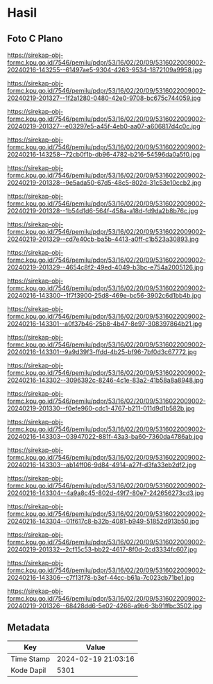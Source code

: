 # Hasil

## Foto C Plano

https://sirekap-obj-formc.kpu.go.id/7546/pemilu/pdpr/53/16/02/20/09/5316022009002-20240216-143255--61497ae5-9304-4263-9534-1872109a9958.jpg

https://sirekap-obj-formc.kpu.go.id/7546/pemilu/pdpr/53/16/02/20/09/5316022009002-20240219-201327--1f2a1280-0480-42e0-9708-bc675c744059.jpg

https://sirekap-obj-formc.kpu.go.id/7546/pemilu/pdpr/53/16/02/20/09/5316022009002-20240219-201327--e03297e5-a45f-4eb0-aa07-a606817d4c0c.jpg

https://sirekap-obj-formc.kpu.go.id/7546/pemilu/pdpr/53/16/02/20/09/5316022009002-20240216-143258--72cb0f1b-db96-4782-b216-54596da0a5f0.jpg

https://sirekap-obj-formc.kpu.go.id/7546/pemilu/pdpr/53/16/02/20/09/5316022009002-20240219-201328--9e5ada50-67d5-48c5-802d-31c53e10ccb2.jpg

https://sirekap-obj-formc.kpu.go.id/7546/pemilu/pdpr/53/16/02/20/09/5316022009002-20240219-201328--1b54d1d6-564f-458a-a18d-fd9da2b8b76c.jpg

https://sirekap-obj-formc.kpu.go.id/7546/pemilu/pdpr/53/16/02/20/09/5316022009002-20240219-201329--cd7e40cb-ba5b-4413-a0ff-c1b523a30893.jpg

https://sirekap-obj-formc.kpu.go.id/7546/pemilu/pdpr/53/16/02/20/09/5316022009002-20240219-201329--4654c8f2-49ed-4049-b3bc-e754a2005126.jpg

https://sirekap-obj-formc.kpu.go.id/7546/pemilu/pdpr/53/16/02/20/09/5316022009002-20240216-143300--1f7f3900-25d8-469e-bc56-3902c6d1bb4b.jpg

https://sirekap-obj-formc.kpu.go.id/7546/pemilu/pdpr/53/16/02/20/09/5316022009002-20240216-143301--a0f37b46-25b8-4b47-8e97-308397864b21.jpg

https://sirekap-obj-formc.kpu.go.id/7546/pemilu/pdpr/53/16/02/20/09/5316022009002-20240216-143301--9a9d39f3-ffdd-4b25-bf96-7bf0d3c67772.jpg

https://sirekap-obj-formc.kpu.go.id/7546/pemilu/pdpr/53/16/02/20/09/5316022009002-20240216-143302--3096392c-8246-4c1e-83a2-41b58a8a8948.jpg

https://sirekap-obj-formc.kpu.go.id/7546/pemilu/pdpr/53/16/02/20/09/5316022009002-20240219-201330--f0efe960-cdc1-4767-b211-011d9d1b582b.jpg

https://sirekap-obj-formc.kpu.go.id/7546/pemilu/pdpr/53/16/02/20/09/5316022009002-20240216-143303--03947022-881f-43a3-ba60-7360da4786ab.jpg

https://sirekap-obj-formc.kpu.go.id/7546/pemilu/pdpr/53/16/02/20/09/5316022009002-20240216-143303--ab14ff06-9d84-4914-a27f-d3fa33eb2df2.jpg

https://sirekap-obj-formc.kpu.go.id/7546/pemilu/pdpr/53/16/02/20/09/5316022009002-20240216-143304--4a9a8c45-802d-49f7-80e7-242656273cd3.jpg

https://sirekap-obj-formc.kpu.go.id/7546/pemilu/pdpr/53/16/02/20/09/5316022009002-20240216-143304--01f617c8-b32b-4081-b949-51852d913b50.jpg

https://sirekap-obj-formc.kpu.go.id/7546/pemilu/pdpr/53/16/02/20/09/5316022009002-20240219-201332--2cf15c53-bb22-4617-8f0d-2cd3334fc607.jpg

https://sirekap-obj-formc.kpu.go.id/7546/pemilu/pdpr/53/16/02/20/09/5316022009002-20240216-143306--c7f13f78-b3ef-44cc-b61a-7c023cb71be1.jpg

https://sirekap-obj-formc.kpu.go.id/7546/pemilu/pdpr/53/16/02/20/09/5316022009002-20240219-201326--68428dd6-5e02-4266-a9b6-3b91ffbc3502.jpg


## Metadata

| Key        | Value               |
| ---------- | ------------------- |
| Time Stamp | 2024-02-19 21:03:16 |
| Kode Dapil | 5301                |



